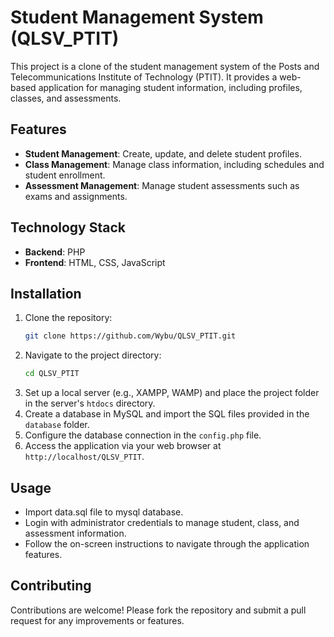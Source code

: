 # Student Management System (QLSV_PTIT)

This project is a clone of the student management system of the Posts and Telecommunications Institute of Technology (PTIT). It provides a web-based application for managing student information, including profiles, classes, and assessments.

## Features

- **Student Management**: Create, update, and delete student profiles.
- **Class Management**: Manage class information, including schedules and student enrollment.
- **Assessment Management**: Manage student assessments such as exams and assignments.

## Technology Stack

- **Backend**: PHP
- **Frontend**: HTML, CSS, JavaScript

## Installation

1. Clone the repository:
   ```bash
   git clone https://github.com/Wybu/QLSV_PTIT.git
   ```
2. Navigate to the project directory:
   ```bash
   cd QLSV_PTIT
   ```
3. Set up a local server (e.g., XAMPP, WAMP) and place the project folder in the server's `htdocs` directory.
4. Create a database in MySQL and import the SQL files provided in the `database` folder.
5. Configure the database connection in the `config.php` file.
6. Access the application via your web browser at `http://localhost/QLSV_PTIT`.

## Usage
- Import data.sql file to mysql database.
- Login with administrator credentials to manage student, class, and assessment information.
- Follow the on-screen instructions to navigate through the application features.

## Contributing

Contributions are welcome! Please fork the repository and submit a pull request for any improvements or features.


